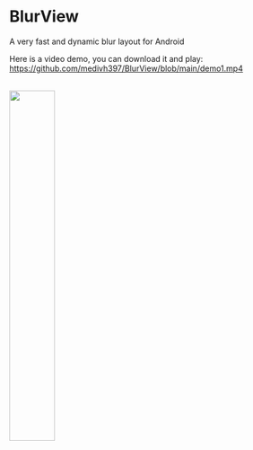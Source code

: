 # BlurView

A very fast and dynamic blur layout for Android

Here is a video demo, you can download it and play:
https://github.com/medivh397/BlurView/blob/main/demo1.mp4
<br/><br/>

<img src="https://github.com/medivh397/BlurView/blob/main/demo.gif" height="40%" width="40%" />


